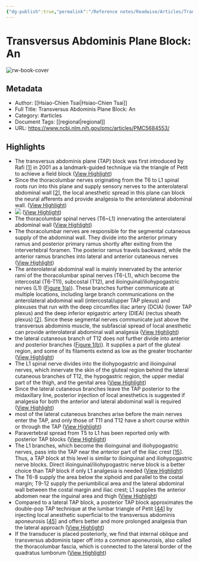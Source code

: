 ```yaml
---
{"dg-publish":true,"permalink":"/Reference notes/Readwise/Articles/Transversus Abdominis Plane Block An/"}
---
```


# Transversus Abdominis Plane Block: An

![rw-book-cover](https://www.ncbi.nlm.nih.gov/corehtml/pmc/pmcgifs/pmc-card-share.jpg?_=0)

## Metadata
- Author: [[Hsiao-Chien Tsai\|Hsiao-Chien Tsai]]
- Full Title: Transversus Abdominis Plane Block: An
- Category: #articles
- Document Tags: [[regional\|regional]] 
- URL: https://www.ncbi.nlm.nih.gov/pmc/articles/PMC5684553/

## Highlights
- The transversus abdominis plane (TAP) block was first introduced by Rafi [[1](https://www.ncbi.nlm.nih.gov/pmc/articles/PMC5684553/#B1)] in 2001 as a landmark-guided technique via the triangle of Petit to achieve a field block ([View Highlight](https://read.readwise.io/read/01h6vhydkt5s7ys343rf8avgax))
- Since the thoracolumbar nerves originating from the T6 to L1 spinal roots run into this plane and supply sensory nerves to the anterolateral abdominal wall [[2](https://www.ncbi.nlm.nih.gov/pmc/articles/PMC5684553/#B2)], the local anesthetic spread in this plane can block the neural afferents and provide analgesia to the anterolateral abdominal wall. ([View Highlight](https://read.readwise.io/read/01h6vhyk27e0kmpxek1h1yb5pk))
- ![](https://www.ncbi.nlm.nih.gov/pmc/articles/PMC5684553/bin/BMRI2017-8284363.001.jpg) ([View Highlight](https://read.readwise.io/read/01h6vhzsta308q2yr16q8a9f6w))
- The thoracolumbar spinal nerves (T6~L1) innervating the anterolateral abdominal wall ([View Highlight](https://read.readwise.io/read/01h6vhz56za44d4x8x12yact1z))
- The thoracolumbar nerves are responsible for the segmental cutaneous supply of the abdominal wall. They divide into the anterior primary ramus and posterior primary ramus shortly after exiting from the intervertebral foramen. The posterior ramus travels backward, while the anterior ramus branches into lateral and anterior cutaneous nerves ([View Highlight](https://read.readwise.io/read/01h6vkdach5hjch7p6a1mas2qg))
- The anterolateral abdominal wall is mainly innervated by the anterior rami of the thoracolumbar spinal nerves (T6-L1), which become the intercostal (T6-T11), subcostal (T12), and ilioinguinal/iliohypogastric nerves (L1) ([Figure 1(a)](https://www.ncbi.nlm.nih.gov/pmc/articles/PMC5684553/figure/fig1/)). These branches further communicate at multiple locations, including large branch communications on the anterolateral abdominal wall (intercostal/upper TAP plexus) and plexuses that run with the deep circumflex iliac artery (DCIA) (lower TAP plexus) and the deep inferior epigastric artery (DIEA) (rectus sheath plexus) [[2](https://www.ncbi.nlm.nih.gov/pmc/articles/PMC5684553/#B2)]. Since these segmental nerves communicate just above the transversus abdominis muscle, the subfascial spread of local anesthetic can provide anterolateral abdominal wall analgesia ([View Highlight](https://read.readwise.io/read/01h6vkdm0m7czp5r8bfjqq72x8))
- the lateral cutaneous branch of T12 does not further divide into anterior and posterior branches ([Figure 1(b)](https://www.ncbi.nlm.nih.gov/pmc/articles/PMC5684553/figure/fig1/)). It supplies a part of the gluteal region, and some of its filaments extend as low as the greater trochanter ([View Highlight](https://read.readwise.io/read/01h6vkhs4b8yfaqyge7t2sbg9d))
- The L1 spinal nerve divides into the iliohypogastric and ilioinguinal nerves, which innervate the skin of the gluteal region behind the lateral cutaneous branches of T12, the hypogastric region, the upper medial part of the thigh, and the genital area ([View Highlight](https://read.readwise.io/read/01h6vkj73c0ezfrm90b4gch8nf))
- Since the lateral cutaneous branches leave the TAP posterior to the midaxillary line, posterior injection of local anesthetics is suggested if analgesia for both the anterior and lateral abdominal wall is required ([View Highlight](https://read.readwise.io/read/01h6vkqn1bqcgqxmy95qmabyw9))
- most of the lateral cutaneous branches arise before the main nerves enter the TAP, and only those of T11 and T12 have a short course within or through the TAP ([View Highlight](https://read.readwise.io/read/01h6vkrcbep9wtx8an2286730b))
- Paravertebral spread from T5 to L1 has been reported only with posterior TAP blocks ([View Highlight](https://read.readwise.io/read/01h6vkt1ppky2fn8fkjp3jh9cd))
- The L1 branches, which become the ilioinguinal and iliohypogastric nerves, pass into the TAP near the anterior part of the iliac crest [[15](https://www.ncbi.nlm.nih.gov/pmc/articles/PMC5684553/#B15)]. Thus, a TAP block at this level is similar to ilioinguinal and iliohypogastric nerve blocks. Direct ilioinguinal/iliohypogastric nerve block is a better choice than TAP block if only L1 analgesia is needed ([View Highlight](https://read.readwise.io/read/01h6vktqa4natehez9srbj6832))
- The T6-8 supply the area below the xiphoid and parallel to the costal margin; T9-12 supply the periumbilical area and the lateral abdominal wall between the costal margin and iliac crest; L1 supplies the anterior abdomen near the inguinal area and thigh ([View Highlight](https://read.readwise.io/read/01h6vm3fdmxksqsfa8vkw2es8d))
- Compared to a lateral TAP block, a posterior TAP block approximates the double-pop TAP technique at the lumbar triangle of Petit [[44](https://www.ncbi.nlm.nih.gov/pmc/articles/PMC5684553/#B42)] by injecting local anesthetic superficial to the transversus abdominis aponeurosis [[45](https://www.ncbi.nlm.nih.gov/pmc/articles/PMC5684553/#B43)] and offers better and more prolonged analgesia than the lateral approach ([View Highlight](https://read.readwise.io/read/01h6vm6m2638qycmazfrpgzc9c))
- If the transducer is placed posteriorly, we find that internal oblique and transversus abdominis taper off into a common aponeurosis, also called the thoracolumbar fascia, which is connected to the lateral border of the quadratus lumborum ([View Highlight](https://read.readwise.io/read/01h6vmgx62tpp7y5s791x7681b))
